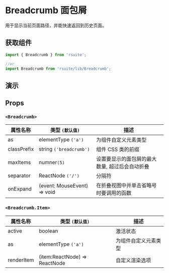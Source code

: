 # Breadcrumb 面包屑

用于显示当前页面路径，并能快速返回到历史页面。

## 获取组件

```js
import { Breadcrumb } from 'rsuite';

//or
import Breadcrumb from 'rsuite/lib/Breadcrumb';
```

## 演示

<!--{demo}-->

## Props

### `<Breadcrumb>`

| 属性名称    | 类型 `(默认值)`             | 描述                                           |
| ----------- | --------------------------- | ---------------------------------------------- |
| as          | elementType `('a')`         | 为组件自定义元素类型                           |
| classPrefix | string `('breadcrumb')`     | 组件 CSS 类的前缀                              |
| maxItems    | numner`(5)`                 | 设置要显示的面包屑的最大数量, 超过后会自动折叠 |
| separator   | ReactNode `('/')`           | 分隔符                                         |
| onExpand    | (event: MouseEvent) => void | 在折叠视图中并单击省略号时要调用的函数         |

### `<Breadcrumb.Item>`

| 属性名称   | 类型 `(默认值)`               | 描述                 |
| ---------- | ----------------------------- | -------------------- |
| active     | boolean                       | 激活状态             |
| as         | elementType `('a')`           | 为组件自定义元素类型 |
| renderItem | (item:ReactNode) => ReactNode | 自定义渲染选项       |

